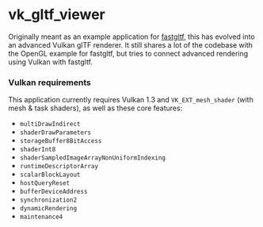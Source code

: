 # vk_gltf_viewer

Originally meant as an example application for [fastgltf](https://github.com/spnda/fastgltf), this has evolved into an advanced Vulkan glTF renderer.
It still shares a lot of the codebase with the OpenGL example for fastgltf, but tries to connect advanced rendering using Vulkan with fastgltf.

### Vulkan requirements

This application currently requires Vulkan 1.3 and `VK_EXT_mesh_shader` (with mesh & task shaders), as well as these core features:
- `multiDrawIndirect`
- `shaderDrawParameters`
- `storageBuffer8BitAccess`
- `shaderInt8`
- `shaderSampledImageArrayNonUniformIndexing`
- `runtimeDescriptorArray`
- `scalarBlockLayout`
- `hostQueryReset`
- `bufferDeviceAddress`
- `synchronization2`
- `dynamicRendering`
- `maintenance4`
